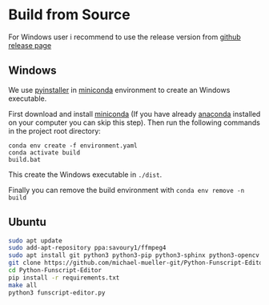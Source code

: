 # Build from Source

For Windows user i recommend to use the release version from [github release page](https://github.com/michael-mueller-git/Python-Funscript-Editor/releases)

## Windows

We use [pyinstaller](https://pypi.org/project/pyinstaller/) in [miniconda](https://docs.conda.io/en/latest/miniconda.html) environment to create an Windows executable.

First download and install [miniconda](https://docs.conda.io/en/latest/miniconda.html) (If you have already [anaconda](https://www.anaconda.com/) installed on your computer you can skip this step). Then run the following commands in the project root directory:

```
conda env create -f environment.yaml
conda activate build
build.bat
```

This create the Windows executable in `./dist`.

Finally you can remove the build environment with `conda env remove -n build`

## Ubuntu

```bash
sudo apt update
sudo add-apt-repository ppa:savoury1/ffmpeg4
sudo apt install git python3 python3-pip python3-sphinx python3-opencv mkdocs python3-pyqt5 ffmpeg libmpv-dev
git clone https://github.com/michael-mueller-git/Python-Funscript-Editor.git
cd Python-Funscript-Editor
pip install -r requirements.txt
make all
python3 funscript-editor.py
```

